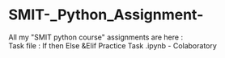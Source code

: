 # SMIT-_Python_Assignment-
All my "SMIT python course" assignments are here :
<br>
Task file :
If then Else &Elif Practice Task .ipynb - Colaboratory 